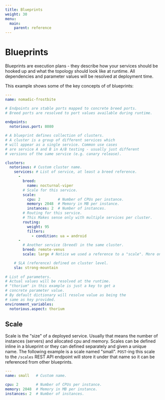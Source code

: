 ```yaml
---
title: Blueprints
weight: 30
menu:
  main:
    parent: reference
---
```

# Blueprints
Blueprints are execution plans - they describe how your services should be hooked up and what the topology should look like at runtime. All dependencies and parameter values will be resolved at deployment time.

This example shows some of the key concepts of of blueprints:
 
```yaml
---
name: nomadic-frostbite

# Endpoints are stable ports mapped to concrete breed ports.
# Breed ports are resolved to port values available during runtime.
 
endpoints:
  notorious.port: 8080

# A blueprint defines collection of clusters.
# A cluster is a group of different services which 
# will appear as a single service. Common use cases 
# are service A and B in A/B testing - usually just different 
# versions of the same service (e.g. canary release).

clusters:
  notorious: # Custom cluster name.
    services: # List of service, at least a breed reference.
      -
        breed:
          name: nocturnal-viper
        # Scale for this service.
        scale:
          cpu: 2        # Number of CPUs per instance.
          memory: 2048  # Memory in MB per instance.
          instances: 2  # Number of instances.
        # Routing for this service.
        # This Makes sense only with multiple services per cluster.
        routing:
          weight: 95
          filters:
            - condition: ua = android
      -
        # Another service (breed) in the same cluster.
        breed: remote-venus
        scale: large # Notice we used a reference to a "scale". More on this later

    # SLA (reference) defined on cluster level. 
    sla: strong-mountain 
              
# List of parameters.
# Actual values will be resolved at the runtime.
# "thorium" in this example is just a key to get a 
# concrete parameter value.
# By default dictionary will resolve value as being the 
# same as key provided. 
environment_variables:
  notorious.aspect: thorium
```

## Scale

Scale is the "size" of a deployed service. Usually that means the number of instances (servers) and allocated cpu and memory. Scales can be defined inline in a blueprint or they can defined separately and given a unique name. The following example is a scale named "small". `POST`-ing this scale to the `/scales` REST API endpoint will store it under that name so it can be referenced from other blueprints.

```yaml
---
name: small   # Custom name.

cpu: 2        # Number of CPUs per instance.
memory: 2048  # Memory in MB per instance.
instances: 2  # Number of instances.
```
